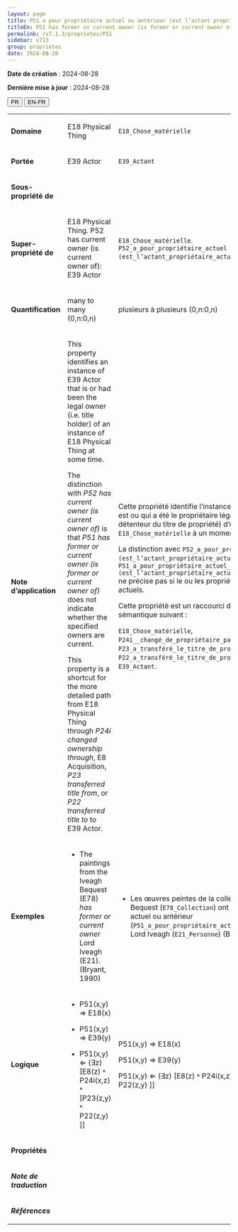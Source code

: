 ```yaml
---
layout: page
title: P51 a pour propriétaire actuel ou antérieur (est l’actant propriétaire actuel ou antérieur de)
titleEn: P51 has former or current owner (is former or current owner of) - a pour propriétaire actuel ou antérieur (est l’actant propriétaire actuel ou antérieur de)
permalink: /v7.1.3/proprietes/P51
sidebar: v713
group: proprietes
date: 2024-08-28
---
```


**Date de création** : 2024-08-28

**Dernière mise à jour** : 2024-08-28

<div class="lang-buttons">
 <button id="fr" class="activate">FR</button>
 <button id="en-fr">EN-FR</button>
</div>

<table>
<tbody>
<tr>
<td><p><strong>Domaine</strong></p></td>
<td class="en">
<p>E18 Physical Thing</p>
</td>
<td>
<p><code class="language-plaintext highlighter-rouge">E18_Chose_matérielle</code></p>
</td>
</tr>
<tr>
<td><p><strong>Portée</strong></p></td>
<td class="en">
<p>E39 Actor</p>
</td>
<td>
<p><code class="language-plaintext highlighter-rouge">E39_Actant</code></p>
</td>
</tr>
<tr>
<td><p><strong>Sous-propriété de</strong></p></td>
<td class="en">
</td>
<td>
</td>
</tr>
<tr>
<td><p><strong>Super-propriété de</strong></p></td>
<td class="en">
<p>E18 Physical Thing. P52 has current owner (is current owner of): E39 Actor</p>
</td>
<td>
<p><code class="language-plaintext highlighter-rouge">E18_Chose_matérielle</code>. <code class="language-plaintext highlighter-rouge">P52_a_pour_propriétaire_actuel (est_l’actant_propriétaire_actuel_de)</code> : <code class="language-plaintext highlighter-rouge">E39_Actant</code> </p>
</td>
</tr>
<tr>
<td><p><strong>Quantification</strong></p></td>
<td class="en">
<p>many to many (0,n:0,n)</p>
</td>
<td>
<p>plusieurs à plusieurs (0,n:0,n)</p>
</td>
</tr>
<tr>
<td><p><strong>Note d’application</strong></p></td>
<td class="en">
<p>This property identifies an instance of E39 Actor that is or had been the legal owner (i.e. title holder) of an instance of E18 Physical Thing at some time.</p>
<p>The distinction with <em>P52 has current owner (is current owner of)</em> is that <em>P51 has former or current owner (is former or current owner of)</em> does not indicate whether the specified owners are current. </p>
<p>This property is a shortcut for the more detailed path from E18 Physical Thing through <em>P24i changed ownership through</em>, E8 Acquisition, <em>P23 transferred title from</em>, or <em>P22 transferred title to</em> to E39 Actor.</p>
</td>
<td>
<p>Cette propriété identifie l’instance de <code class="language-plaintext highlighter-rouge">E39_Actant</code> qui est ou qui a été le propriétaire légal (c.-à-d. le détenteur du titre de propriété) d’une instance de <code class="language-plaintext highlighter-rouge">E18_Chose_matérielle</code> à un moment donné.</p>
<p>La distinction avec <code class="language-plaintext highlighter-rouge">P52_a_pour_propriétaire_actuel (est_l’actant_propriétaire_actuel_de)</code> est le fait que <code class="language-plaintext highlighter-rouge">P51_a_pour_propriétaire_actuel_ou_antérieur (est_l’actant_propriétaire_actuel_ou_antérieur_de)</code> ne précise pas si le ou les propriétaires indiqués sont actuels. </p>
<p>Cette propriété est un raccourci du chemin sémantique suivant :</p>
<p><code class="language-plaintext highlighter-rouge">E18_Chose_matérielle</code>, <code class="language-plaintext highlighter-rouge">P24i__changé_de_propriétaire_par</code>, <code class="language-plaintext highlighter-rouge">E8_Acquisition</code>, <code class="language-plaintext highlighter-rouge">P23_a_transféré_le_titre_de_propriété_de</code> (ou <code class="language-plaintext highlighter-rouge">P22_a_transféré_le_titre_de_propriété_à</code>), <code class="language-plaintext highlighter-rouge">E39_Actant</code>.</p>
</td>
</tr>
<tr>
<td><p><strong>Exemples</strong></p></td>
<td class="en">
<ul>
<li><p>The paintings from the Iveagh Bequest (E78) <em>has former or current owner </em>Lord Iveagh (E21). (Bryant, 1990)</p>
</li>
</ul>
</td>
<td>
<ul>
<li><p>Les œuvres peintes de la collection Iveagh Bequest (<code class="language-plaintext highlighter-rouge">E78_Collection</code>) ont pour propriétaire actuel ou antérieur (<code class="language-plaintext highlighter-rouge">P51_a_pour_propriétaire_actuel_ou_antérieur</code>) Lord Iveagh (<code class="language-plaintext highlighter-rouge">E21_Personne</code>) (Bryant, 1990)</p>
</li>
</ul>
</td>
</tr>
<tr>
<td><p><strong>Logique</strong></p></td>
<td class="en">
<ul>
<li><p>P51(x,y) ⇒ E18(x)</p>
</li>
<li><p>P51(x,y) ⇒ E39(y)</p>
</li>
<li><p>P51(x,y) ⇐ (∃z) [E8(z) ˄ P24i(x,z) ˄ [P23(z,y) ˅ P22(z,y) ]]</p>
</li>
</ul>
</td>
<td>
<p>P51(x,y) ⇒ E18(x)</p>
<p>P51(x,y) ⇒ E39(y)</p>
<p>P51(x,y) ⇐ (∃z) [E8(z) ˄ P24i(x,z) ˄ [P23(z,y) ˅ P22(z,y) ]]</p>
</td>
</tr>
<tr>
<td><p><strong>Propriétés</strong></p></td>
<td class="en">
</td>
<td>
</td>
</tr>
<tr>
<td><p><strong><em>Note de traduction</em></strong></p></td>
<td colspan="2">
</td>
</tr>
<tr>
<td><p><strong><em>Références</em></strong></p></td>
<td colspan="2">
<p><em></em></p>
</td>
</tr>
</tbody>
</table>
